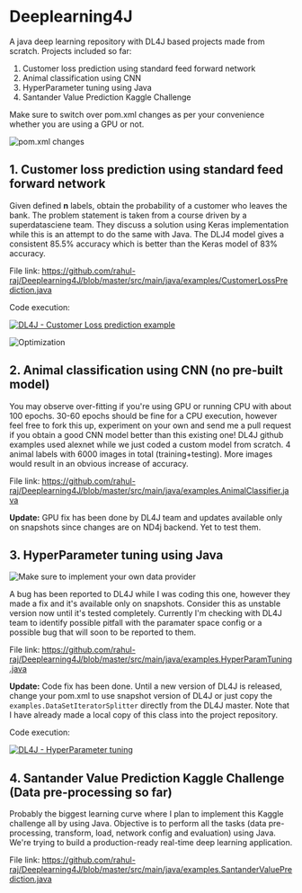 
# Deeplearning4J
A java deep learning repository with DL4J based projects made from scratch. Projects included so far:

1. Customer loss prediction using standard feed forward network
2. Animal classification using CNN
3. HyperParameter tuning using Java
4. Santander Value Prediction Kaggle Challenge

Make sure to switch over pom.xml changes as per your convenience whether you are using a GPU or not. 

![pom.xml changes](https://user-images.githubusercontent.com/517415/41832175-8cd327a8-7868-11e8-82cd-05cc429d010a.png)

## 1. Customer loss prediction using standard feed forward network

Given defined **n** labels, obtain the probability of a customer who leaves the bank. The problem statement is taken from a course driven by a superdatasciene team. They discuss a solution using Keras implementation while this is an attempt to do the same with Java. The DLJ4 model gives a consistent 85.5% accuracy which is better than the Keras model of 83% accuracy.

File link: https://github.com/rahul-raj/Deeplearning4J/blob/master/src/main/java/examples/CustomerLossPrediction.java

Code execution:

 [![DL4J - Customer Loss prediction example](https://img.youtube.com/vi/DGllOCWL5w0/0.jpg)](https://www.youtube.com/watch?v=DGllOCWL5w0)

![Optimization](https://user-images.githubusercontent.com/517415/41850738-4db23466-78a3-11e8-802d-c89df35a227b.png)

## 2. Animal classification using CNN (no pre-built model)

You may observe over-fitting if you're using GPU or running CPU with about 100 epochs. 30-60 epochs should be fine for a CPU execution, however feel free to fork this up, experiment on your own and send me a pull request if you obtain a good CNN model better than this existing one! DL4J github examples used alexnet while we just coded a custom model from scratch. 4 animal labels with 6000 images in total (training+testing). More images would result in an obvious increase of accuracy.

File link: https://github.com/rahul-raj/Deeplearning4J/blob/master/src/main/java/examples.AnimalClassifier.java

**Update:** GPU fix has been done by DL4J team and updates available only on snapshots since changes are on ND4j backend. Yet to test them.

## 3. HyperParameter tuning using Java

![Make sure to implement your own data provider](https://user-images.githubusercontent.com/517415/41833939-f8f4665c-786f-11e8-917a-0f8fd97851a1.png)

A bug has been reported to DL4J while I was coding this one, however they made a fix and it's available only on snapshots. Consider this as unstable version now until it's tested completely. Currently I'm checking with DL4J team to identify possible pitfall with the paramater space config or a possible bug that will soon to be reported to them. 

File link: https://github.com/rahul-raj/Deeplearning4J/blob/master/src/main/java/examples.HyperParamTuning.java

**Update:** Code fix has been done. Until a new version of DL4J is released, change your pom.xml to use snapshot version of DL4J or just copy the `examples.DataSetIteratorSplitter` directly from the DL4J master. Note that I have already made a local copy of this class into the project repository.

Code execution:

[![DL4J - HyperParameter tuning](https://img.youtube.com/vi/tg6t7LMdMow/0.jpg)](https://www.youtube.com/watch?v=tg6t7LMdMow)

## 4. Santander Value Prediction Kaggle Challenge (Data pre-processing so far)

Probably the biggest learning curve where I plan to implement this Kaggle challenge all by using Java. Objective is to perform all the tasks (data pre-processing, transform, load, network config and evaluation) using Java. We're trying to build a production-ready real-time deep learning application. 

File link: https://github.com/rahul-raj/Deeplearning4J/blob/master/src/main/java/examples.SantanderValuePrediction.java

